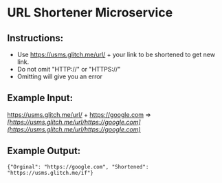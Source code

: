 URL Shortener Microservice
=========
Instructions:
-----------
 - Use https://usms.glitch.me/url/ + your link to be shortened to get new link.
 - Do not omit "HTTP://" or "HTTPS://"
 - Omitting will give you an error

Example Input:  
-----------   

https://usms.glitch.me/url/ + https://google.com &rArr; *[https://usms.glitch.me/url/https://google.com](https://usms.glitch.me/url/https://google.com)*  

Example Output:
---------
    {"Orginal": "https://google.com", "Shortened": "https://usms.glitch.me/if"}
